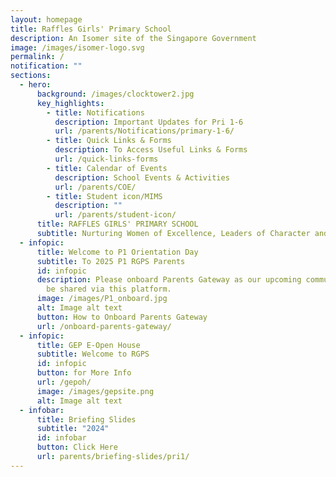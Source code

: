 ```yaml
---
layout: homepage
title: Raffles Girls' Primary School
description: An Isomer site of the Singapore Government
image: /images/isomer-logo.svg
permalink: /
notification: ""
sections:
  - hero:
      background: /images/clocktower2.jpg
      key_highlights:
        - title: Notifications
          description: Important Updates for Pri 1-6
          url: /parents/Notifications/primary-1-6/
        - title: Quick Links & Forms
          description: To Access Useful Links & Forms
          url: /quick-links-forms
        - title: Calendar of Events
          description: School Events & Activities
          url: /parents/COE/
        - title: Student icon/MIMS
          description: ""
          url: /parents/student-icon/
      title: RAFFLES GIRLS' PRIMARY SCHOOL
      subtitle: Nurturing Women of Excellence, Leaders of Character and Service
  - infopic:
      title: Welcome to P1 Orientation Day
      subtitle: To 2025 P1 RGPS Parents
      id: infopic
      description: Please onboard Parents Gateway as our upcoming communications will
        be shared via this platform.
      image: /images/P1_onboard.jpg
      alt: Image alt text
      button: How to Onboard Parents Gateway
      url: /onboard-parents-gateway/
  - infopic:
      title: GEP E-Open House
      subtitle: Welcome to RGPS
      id: infopic
      button: for More Info
      url: /gepoh/
      image: /images/gepsite.png
      alt: Image alt text
  - infobar:
      title: Briefing Slides
      subtitle: "2024"
      id: infobar
      button: Click Here
      url: parents/briefing-slides/pri1/
---
```

